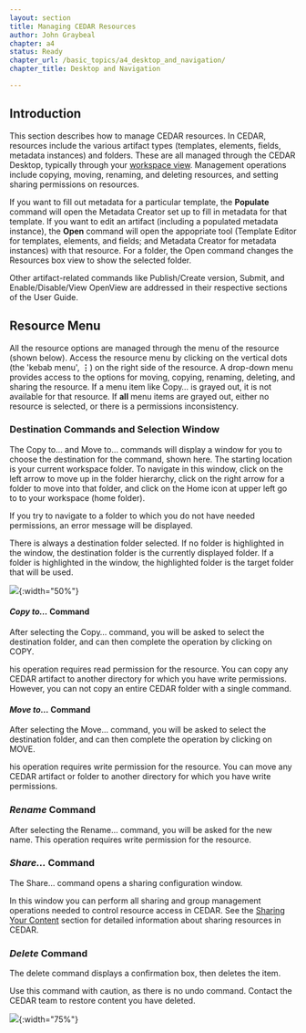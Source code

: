 ```yaml
---
layout: section
title: Managing CEDAR Resources
author: John Graybeal
chapter: a4
status: Ready
chapter_url: /basic_topics/a4_desktop_and_navigation/
chapter_title: Desktop and Navigation

---
```

## **Introduction**

This section describes how to manage CEDAR resources. In CEDAR, resources include the various artifact types (templates, elements, fields, metadata instances) and folders. These are all managed through the CEDAR Desktop,
typically through your [workspace view](https://metadatacenter.github.io/cedar-manual/sections/a4/your_cedar_workspace/). 
Management operations include copying, moving, renaming, and deleting resources, and
setting sharing permissions on resources. 

If you want to fill out metadata for a particular template, 
the **Populate** command will open the Metadata Creator set up to fill in metadata for that template. 
If you want to edit an artifact (including a populated metadata instance), 
the **Open** command will open the appopriate tool 
(Template Editor for templates, elements, and fields; and Metadata Creator for metadata instances) with that resource. 
For a folder, the Open command changes the Resources box view to show the selected folder.

Other artifact-related commands like Publish/Create version, Submit, and Enable/Disable/View OpenView are addressed 
in their respective sections of the User Guide.

## **Resource Menu**

All the resource options are managed through the menu of the resource (shown below). 
Access the resource menu by clicking on the vertical dots (the 'kebab menu', **⋮**) on the right side of the resource.
A drop-down menu provides access to the options for moving, copying, renaming, deleting, and sharing the resource.
If a menu item like Copy… is grayed out, it is not available for that resource.
If **all** menu items are grayed out, either no resource is selected, or there is a permissions inconsistency.

### Destination Commands and Selection Window

The Copy to… and Move to… commands will display a window for you to choose the destination for the command, shown here. 
The starting location is your current workspace folder.
To navigate in this window, click on the left arrow to move up in the folder hierarchy, 
click on the right arrow for a folder to move into that folder, and 
click on the Home icon at upper left go to to your workspace (home folder).

If you try to navigate to a folder to which you do not have needed permissions, an error message will be displayed. 

There is always a destination folder selected.
If no folder is highlighted in the window, the destination folder is the currently displayed folder.
If a folder is highlighted in the window, the highlighted folder is the target folder that will be used.

![](https://github.com/metadatacenter/cedar-manual/raw/master/docs/assets/imgs/destination-selection-window-20190912.png){:width="50%"}

#### ***Copy to…*** Command

After selecting the Copy… command, you will be asked to select the destination folder, and can then complete the operation by clicking on COPY.

his operation requires read permission for the resource.
You can copy any CEDAR artifact to another directory for which you have write permissions. 
However, you can not copy an entire CEDAR folder with a single command. 

#### ***Move to…*** Command

After selecting the Move… command, you will be asked to select the destination folder, and can then complete the operation by clicking on MOVE. 

his operation requires write permission for the resource.
You can move any CEDAR artifact or folder to another directory for which you have write permissions. 

### ***Rename*** Command

After selecting the Rename… command, you will be asked for the new name. This operation requires write permission for the resource.

### ***Share…*** Command

The Share… command opens a sharing configuration window. 

In this window you can perform all sharing and group management operations needed to control resource access in CEDAR.
See the [Sharing Your Content](https://metadatacenter.github.io/cedar-manual/basic_topics/sharing_your_content/) 
section for detailed information about sharing resources in CEDAR.

### ***Delete*** Command

The delete command displays a confirmation box, then deletes the item. 

Use this command with caution, as there is no undo command. Contact the CEDAR team to restore content you have deleted.

![](https://github.com/metadatacenter/cedar-manual/raw/master/docs/assets/imgs/cedar-resource-menu-20190912.png){:width="75%"}
